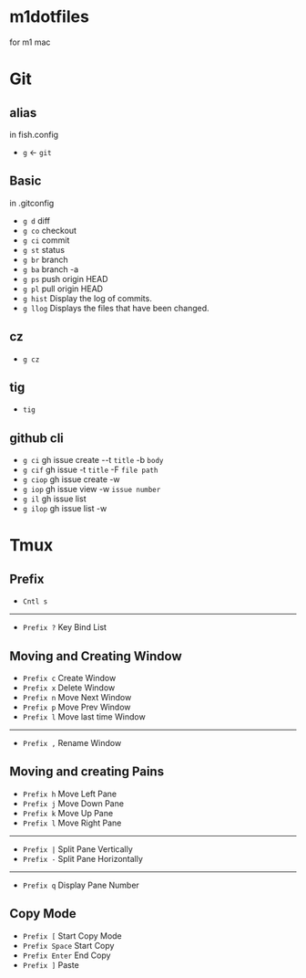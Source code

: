# m1dotfiles
for m1 mac


# Git
## alias
in fish.config
* `g` <- `git`

## Basic
in .gitconfig
* `g d` diff
* `g co` checkout
* `g ci` commit
* `g st` status
* `g br` branch
* `g ba` branch -a
* `g ps` push origin HEAD
* `g pl` pull origin HEAD
* `g hist` Display the log of commits.
* `g llog` Displays the files that have been changed.

## cz
* `g cz`

## tig
* `tig`

## github cli
* `g ci` gh issue create --t `title` -b `body`
* `g cif` gh issue -t `title` -F `file path`
* `g ciop` gh issue create -w
* `g iop` gh issue view -w `issue number`
* `g il` gh issue list
* `g ilop` gh issue list -w

# Tmux
## Prefix
* `Cntl s`
---
* `Prefix ?` Key Bind List

## Moving and Creating Window
* `Prefix c` Create Window
* `Prefix x` Delete Window
* `Prefix n` Move Next Window
* `Prefix p` Move Prev Window
* `Prefix l` Move last time Window
---
* `Prefix ,` Rename Window

## Moving and creating Pains
* `Prefix h` Move Left Pane
* `Prefix j` Move Down Pane
* `Prefix k` Move Up Pane
* `Prefix l` Move Right Pane
---
* `Prefix |` Split Pane Vertically
* `Prefix -` Split Pane Horizontally
---
* `Prefix q` Display Pane Number

## Copy Mode
* `Prefix [` Start Copy Mode
* `Prefix Space` Start Copy
* `Prefix Enter` End Copy
* `Prefix ]` Paste
